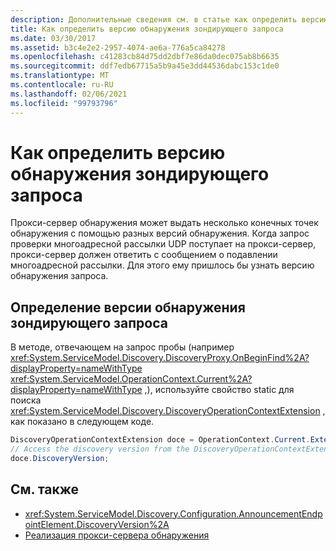```yaml
---
description: Дополнительные сведения см. в статье как определить версию обнаружения запроса на пробу.
title: Как определить версию обнаружения зондирующего запроса
ms.date: 03/30/2017
ms.assetid: b3c4e2e2-2957-4074-ae6a-776a5ca84278
ms.openlocfilehash: c41283cb84d75dd2dbf7e86da0dec075ab8b6635
ms.sourcegitcommit: ddf7edb67715a5b9a45e3dd44536dabc153c1de0
ms.translationtype: MT
ms.contentlocale: ru-RU
ms.lasthandoff: 02/06/2021
ms.locfileid: "99793796"
---
```

# <a name="how-todetermine-the-discovery-version-of-a-probe-request"></a>Как определить версию обнаружения зондирующего запроса

Прокси-сервер обнаружения может выдать несколько конечных точек обнаружения с помощью разных версий обнаружения. Когда запрос проверки многоадресной рассылки UDP поступает на прокси-сервер, прокси-сервер должен ответить с сообщением о подавлении многоадресной рассылки. Для этого ему пришлось бы узнать версию обнаружения запроса.

## <a name="to-determine-the-discovery-version-of-a-probe-request"></a>Определение версии обнаружения зондирующего запроса

В методе, отвечающем на запрос пробы (например <xref:System.ServiceModel.Discovery.DiscoveryProxy.OnBeginFind%2A?displayProperty=nameWithType> <xref:System.ServiceModel.OperationContext.Current%2A?displayProperty=nameWithType> ,), используйте свойство static для поиска <xref:System.ServiceModel.Discovery.DiscoveryOperationContextExtension> , как показано в следующем коде.

```csharp
DiscoveryOperationContextExtension doce = OperationContext.Current.Extensions.Find<DiscoveryOperationContextExtension>();
// Access the discovery version from the DiscoveryOperationContextExtension
doce.DiscoveryVersion;
```

## <a name="see-also"></a>См. также

- <xref:System.ServiceModel.Discovery.Configuration.AnnouncementEndpointElement.DiscoveryVersion%2A>
- [Реализация прокси-сервера обнаружения](implementing-a-discovery-proxy.md)
